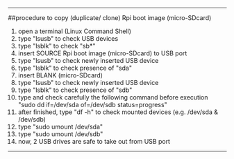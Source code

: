 ---------------------------------------------  
  
##procedure to copy (duplicate/ clone) Rpi boot image (micro-SDcard)  
1. open a terminal (Linux Command Shell)  
2. type "lsusb" to check USB devices  
3. type "lsblk" to check "sb*"  
4. insert SOURCE Rpi boot image (micro-SDcard) to USB port  
5. type "lsusb" to check newly inserted USB device  
6. type "lsblk" to check presence of "sda"  
7. insert BLANK (micro-SDcard)  
8. type "lsusb" to check newly inserted USB device  
9. type "lsblk" to check presence of "sdb"  
10. type and check carefully the following command before execution  
    "sudo dd if=/dev/sda of=/dev/sdb status=progress"  
11. after finished, type "df -h" to check mounted devices (e.g. /dev/sda & /dev/sdb)  
12. type "sudo umount /dev/sda"  
13. type "sudo umount /dev/sdb"  
14. now, 2 USB drives are safe to take out from USB port  
  
---------------------------------------------  
